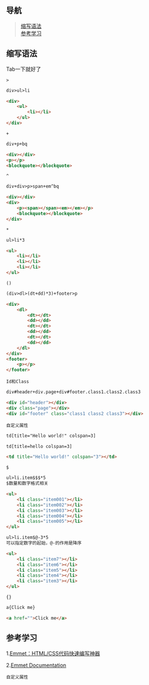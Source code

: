 ##  导航
>   [缩写语法](#缩写语法)  
>   [参考学习](#参考学习)  

##  缩写语法

Tab一下就好了

`>`
```html
div>ul>li

<div>
    <ul>
        <li></li>
    </ul>
</div>
```

`+`
```html
div+p+bq

<div></div>
<p></p>
<blockquote></blockquote>
```

`^`
```html
div+div>p>span+em^bq

<div></div>
<div>
    <p><span></span><em></em></p>
    <blockquote></blockquote>
</div>
```

`*`
```html
ul>li*3

<ul>
    <li></li>
    <li></li>
    <li></li>
</ul>
```


`()`
```html
(div>dl>(dt+dd)*3)+footer>p

<div>
    <dl>
        <dt></dt>
        <dd></dd>
        <dt></dt>
        <dd></dd>
        <dt></dt>
        <dd></dd>
    </dl>
</div>
<footer>
    <p></p>
</footer>
```


`Id和Class`
```html
div#header+div.page+div#footer.class1.class2.class3

<div id="header"></div>
<div class="page"></div>
<div id="footer" class="class1 class2 class3"></div>
```


`自定义属性`
```html
td[title="Hello world!" colspan=3]

td[title=hello colspan=3]

<td title="Hello world!" colspan="3"></td>
```

`$`
```html
ul>li.item$$$*5
$数量和数字格式相关

<ul>
    <li class="item001"></li>
    <li class="item002"></li>
    <li class="item003"></li>
    <li class="item004"></li>
    <li class="item005"></li>
</ul>

ul>li.item$@-3*5
可以指定数字的起始，@-的作用是降序

<ul>
    <li class="item7"></li>
    <li class="item6"></li>
    <li class="item5"></li>
    <li class="item4"></li>
    <li class="item3"></li>
</ul>
```

`{}`
```html
a{Click me}  

<a href="">Click me</a>

```



##  参考学习

 1.[Emmet：HTML/CSS代码快速编写神器](http://www.iteye.com/news/27580)
 
 2.[Emmet Documentation](https://docs.emmet.io/)
 

`自定义属性`
```html

```